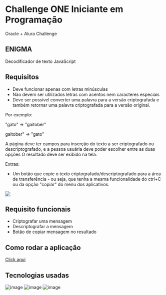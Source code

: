 # Challenge ONE Iniciante em Programação
Oracle + Alura Challenge

## ENIGMA

Decodificador de texto JavaScript

## Requisitos
- Deve funcionar apenas com letras minúsculas
- Não devem ser utilizados letras com acentos nem caracteres especiais
- Deve ser possível converter uma palavra para a versão criptografada e também retornar uma palavra criptografada para a versão original.

Por exemplo:

"gato" => "gaitober"

gaitober" => "gato"

A página deve ter campos para inserção do texto a ser criptografado ou descriptografado, e a pessoa usuária deve poder escolher entre as duas opções
O resultado deve ser exibido na tela.

Extras:
- Um botão que copie o texto criptografado/descriptografado para a área de transferência - ou seja, que tenha a mesma funcionalidade do ctrl+C ou da opção "copiar" do menu dos aplicativos.

![](https://github.com/ChristophDias/criptografia_de_palavras/assets/142109049/df378096-17bc-40f8-a884-5be4339bc2cd)

## Requisito funcionais
- Criptografar uma mensagem
- Descriptografar a mensagem
- Botão de copiar mensagem no resultado

## Como rodar a aplicação
[Click aqui](https://christophdias.github.io/criptografia_de_palavras/)

## Tecnologias usadas
![image](https://github.com/ChristophDias/criptografia_de_palavras/assets/142109049/1444b045-07b9-4faf-bef5-a100311ea6a0)
![image](https://github.com/ChristophDias/criptografia_de_palavras/assets/142109049/a80d2316-efb2-4aad-aa81-e7f51386d447)
![image](https://github.com/ChristophDias/criptografia_de_palavras/assets/142109049/0cc40a35-910b-4be2-bb93-c83bfb18e91c)


